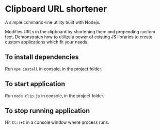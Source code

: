 # Clipboard URL shortener

A simple command-line utility built with Nodejs.

Modifies URLs in the clipboard by shortening them and prepending custom text.
Demonstrates how to utilize a power of existing JS libraries to create custom applications which fit your needs.

## To install dependencies

Run `npm install` in console, in the project folder.

## To start application

Run `node clip.js` in console, in the project folder.

## To stop running application

Hit `Ctrl+C` in a console window where process runs.
